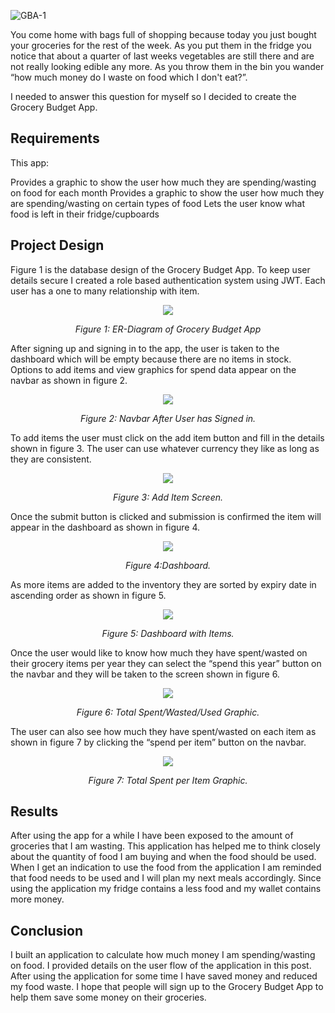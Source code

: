 ![GBA-1](https://github.com/ShaunHaldane/grocery-budget-app/assets/58984410/74e85ddc-476f-4511-b350-4d65aeff45e0)

You come home with bags full of shopping because today you just bought your groceries for the rest of the week. As you put them in the fridge you notice that about a quarter of last weeks vegetables are still there and are not really looking edible any more. As you throw them in the bin you wander “how much money do I waste on food which I don't eat?”. 

I needed to answer this question for myself so I decided to create the Grocery Budget App. 



## Requirements

This app:

Provides a graphic to show the user how much they are spending/wasting on food for each month
Provides a graphic to show the user how much they are spending/wasting on certain types of food
Lets the user know what food is left in their fridge/cupboards



## Project Design

Figure 1 is the database design of the Grocery Budget App. To keep user details secure I created a role based authentication system using JWT. Each user has a one to many relationship with item.

<p align="center">
<img src = "https://github.com/ShaunHaldane/grocery-budget-app/assets/58984410/86a12e67-2b1a-4326-a9b7-6cbc1349e4bb"/>
<p align="center"><i>Figure 1: ER-Diagram of Grocery Budget App</i></p>



After signing up and signing in to the app, the user is taken to the dashboard which will be empty because there are no items in stock. Options to add items and view graphics for spend data appear on the navbar as shown in figure 2.

<p align="center">
<img src = "https://github.com/ShaunHaldane/grocery-budget-app/assets/58984410/602a28ed-dd81-4f6a-a637-f7e1469dfe28"/>
<p align="center"><i>Figure 2: Navbar After User has Signed in.</i></p>


To add items the user must click on the add item button and fill in the details shown in figure 3. The user can use whatever currency they like as long as they are consistent.

<p align="center">
<img src = "https://github.com/ShaunHaldane/grocery-budget-app/assets/58984410/f7f7c61e-f193-4aed-a422-27b17595289e"/>
<p align="center"><i>Figure 3: Add Item Screen.</i></p>


Once the submit button is clicked and submission is confirmed the item will appear in the dashboard as shown in figure 4.

<p align="center">
<img src = "https://github.com/ShaunHaldane/grocery-budget-app/assets/58984410/dd289d42-c0ec-4683-82cf-4c0ac6f5e0f5"/>
<p align="center"><i>Figure 4:Dashboard.</i></p>


As more items are added to the inventory they are sorted by expiry date in ascending order as shown in figure 5.  

<p align="center">
<img src = "https://github.com/ShaunHaldane/grocery-budget-app/assets/58984410/243630d0-f7f0-4995-a161-18d73a987d76"/>
<p align="center"><i>Figure 5: Dashboard with Items.</i></p>


Once the user would like to know how much they have spent/wasted on their grocery items per year they can select the “spend this year” button on the navbar and they will be taken to the screen shown in figure 6. 

<p align="center">
<img src = "https://github.com/ShaunHaldane/grocery-budget-app/assets/58984410/6eae3ef1-2e8a-4cf8-9b7e-4956eddaf9ee"/>
<p align="center"><i>Figure 6: Total Spent/Wasted/Used Graphic.</i></p>


The user can also see how much they have spent/wasted on each item as shown in figure 7 by clicking the “spend per item” button on the navbar.

<p align="center">
<img src = "https://github.com/ShaunHaldane/grocery-budget-app/assets/58984410/11b0dba2-d130-4055-a2f0-1899a9e48a2f"/>
<p align="center"><i>Figure 7: Total Spent per Item Graphic.</i></p>



## Results

After using the app for a while I have been exposed to the amount of groceries that I am wasting. This application has helped me to think closely about the quantity of food I am buying and when the food should be used. When I get an indication to use the food from the application I am reminded that food needs to be used and I will plan my next meals accordingly. Since using the application my fridge contains a less food and my wallet contains more money.

## Conclusion

I built an application to calculate how much money I am spending/wasting on food. I provided details on the user flow of the application in this post. After using the application for some time I have saved money and reduced my food waste. I hope that people will sign up to the Grocery Budget App to help them save some money on their groceries.

